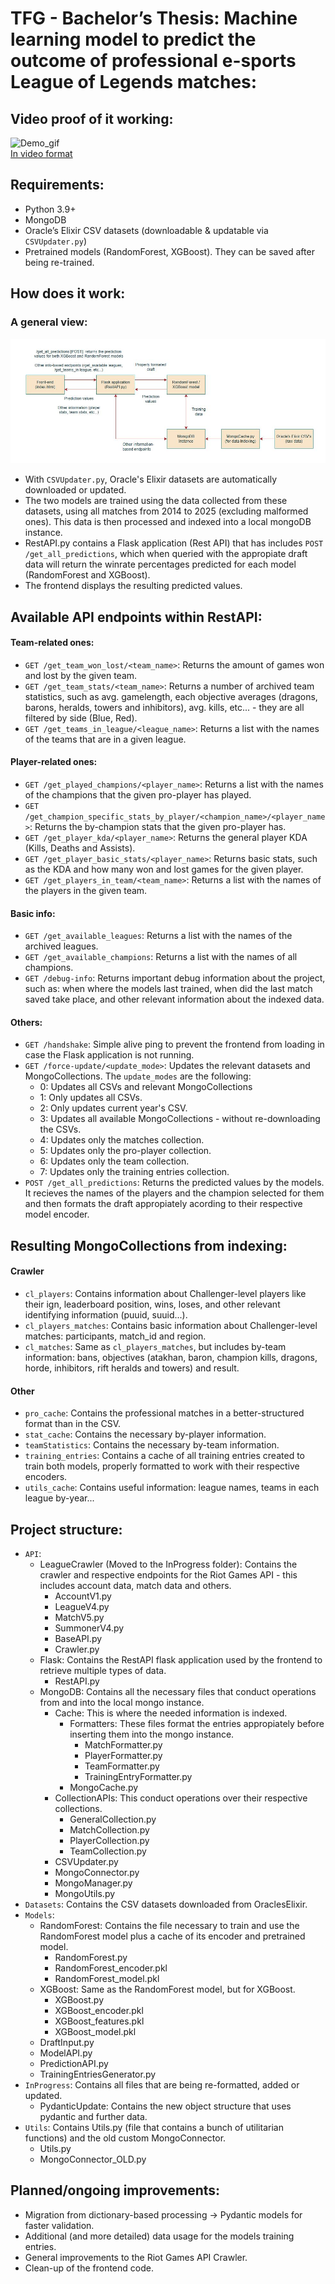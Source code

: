 # TFG - Bachelor’s Thesis: Machine learning model to predict the outcome of professional e-sports League of Legends matches:
## Video proof of it working:
![Demo_gif](media/video_gif.gif)<br>
[In video format](media/video.mp4)

## Requirements:
- Python 3.9+  
- MongoDB  
- Oracle’s Elixir CSV datasets (downloadable & updatable via `CSVUpdater.py`)  
- Pretrained models (RandomForest, XGBoost). They can be saved after being re-trained.  

## How does it work:
### A general view:
![Description](media/basic_schema.JPG)

- With `CSVUpdater.py`, Oracle's Elixir datasets are automatically downloaded or updated.
- The two models are trained using the data collected from these datasets, using all matches from 2014 to 2025 (excluding malformed ones). This data is then processed and indexed into a local mongoDB instance.
- RestAPI.py contains a Flask application (Rest API) that has includes `POST /get_all_predictions`, which when queried with the appropiate draft data will return the winrate percentages predicted for each model (RandomForest and XGBoost).
- The frontend displays the resulting predicted values.

## Available API endpoints within RestAPI:
#### Team-related ones:
- `GET /get_team_won_lost/<team_name>`: Returns the amount of games won and lost by the given team.
- `GET /get_team_stats/<team_name>`: Returns a number of archived team statistics, such as avg. gamelength, each objective averages (dragons, barons, heralds, towers and inhibitors), avg. kills, etc... - they are all filtered by side (Blue, Red).
- `GET /get_teams_in_league/<league_name>`: Returns a list with the names of the teams that are in a given league.
#### Player-related ones:
- `GET /get_played_champions/<player_name>`: Returns a list with the names of the champions that the given pro-player has played.
- `GET /get_champion_specific_stats_by_player/<champion_name>/<player_name>`: Returns the by-champion stats that the given pro-player has.
- `GET /get_player_kda/<player_name>`: Returns the general player KDA (Kills, Deaths and Assists).
- `GET /get_player_basic_stats/<player_name>`: Returns basic stats, such as the KDA and how many won and lost games for the given player.
- `GET /get_players_in_team/<team_name>`: Returns a list with the names of the players in the given team.
#### Basic info:
- `GET /get_available_leagues`: Returns a list with the names of the archived leagues.
- `GET /get_available_champions`: Returns a list with the names of all champions.
- `GET /debug-info`: Returns important debug information about the project, such as: when where the models last trained, when did the last match saved take place, and other relevant information about the indexed data.
#### Others:
- `GET /handshake`: Simple alive ping to prevent the frontend from loading in case the Flask application is not running.
- `GET /force-update/<update_mode>`: Updates the relevant datasets and MongoCollections. The `update_modes` are the following:
  - 0: Updates all CSVs and relevant MongoCollections
  - 1: Only updates all CSVs.
  - 2: Only updates current year's CSV.
  - 3: Updates all available MongoCollections - without re-downloading the CSVs.
  - 4: Updates only the matches collection.
  - 5: Updates only the pro-player collection.
  - 6: Updates only the team collection.
  - 7: Updates only the training entries collection.
- `POST /get_all_predictions`: Returns the predicted values by the models. It recieves the names of the players and the champion selected for them and then formats the draft appropiately acording to their respective model encoder.

## Resulting MongoCollections from indexing:
#### Crawler
- `cl_players`: Contains information about Challenger-level players like their ign, leaderboard position, wins, loses, and other relevant identifying information (puuid, suuid...).
- `cl_players_matches`: Contains basic information about Challenger-level matches: participants, match_id and region.
- `cl_matches`: Same as `cl_players_matches`, but includes by-team information: bans, objectives (atakhan, baron, champion kills, dragons, horde, inhibitors, rift heralds and towers) and result.
#### Other
- `pro_cache`: Contains the professional matches in a better-structured format than in the CSV.
- `stat_cache`: Contains the necessary by-player information.
- `teamStatistics`: Contains the necessary by-team information.
- `training_entries`: Contains a cache of all training entries created to train both models, properly formatted to work with their respective encoders.
- `utils_cache`: Contains useful information: league names, teams in each league by-year...

## Project structure:
- `API`:
  - LeagueCrawler (Moved to the InProgress folder): Contains the crawler and respective endpoints for the Riot Games API - this includes account data, match data and others.
    - AccountV1.py 
    - LeagueV4.py
    - MatchV5.py
    - SummonerV4.py
    - BaseAPI.py
    - Crawler.py
  - Flask: Contains the RestAPI flask application used by the frontend to retrieve multiple types of data.
    - RestAPI.py 
  - MongoDB: Contains all the necessary files that conduct operations from and into the local mongo instance.
    - Cache: This is where the needed information is indexed.
      - Formatters: These files format the entries appropiately before inserting them into the mongo instance.
        - MatchFormatter.py
        - PlayerFormatter.py
        - TeamFormatter.py
        - TrainingEntryFormatter.py
      - MongoCache.py
    - CollectionAPIs: This conduct operations over their respective collections.
      - GeneralCollection.py
      - MatchCollection.py
      - PlayerCollection.py
      - TeamCollection.py
    - CSVUpdater.py
    - MongoConnector.py
    - MongoManager.py
    - MongoUtils.py
- `Datasets`: Contains the CSV datasets downloaded from OraclesElixir.
- `Models`:
  - RandomForest: Contains the file necessary to train and use the RandomForest model plus a cache of its encoder and pretrained model.
    -  RandomForest.py
    -  RandomForest_encoder.pkl
    -  RandomForest_model.pkl
  - XGBoost: Same as the RandomForest model, but for XGBoost.
    - XGBoost.py
    - XGBoost_encoder.pkl
    - XGBoost_features.pkl
    - XGBoost_model.pkl
  - DraftInput.py
  - ModelAPI.py
  - PredictionAPI.py
  - TrainingEntriesGenerator.py
- `InProgress`: Contains all files that are being re-formatted, added or updated.
  - PydanticUpdate: Contains the new object structure that uses pydantic and further data.
- `Utils`: Contains Utils.py (file that contains a bunch of utilitarian functions) and the old custom MongoConnector.
  - Utils.py
  - MongoConnector_OLD.py 

## Planned/ongoing improvements:
- Migration from dictionary-based processing -> Pydantic models for faster validation.
- Additional (and more detailed) data usage for the models training entries.
- General improvements to the Riot Games API Crawler.
- Clean-up of the frontend code.
